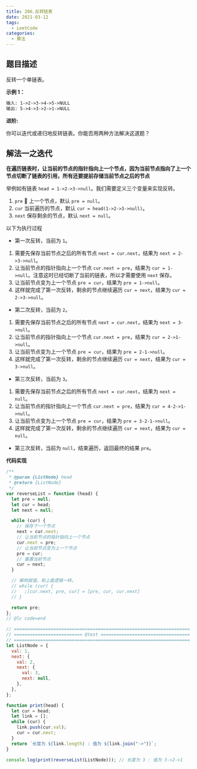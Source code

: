 ```yaml
---
title: 206.反转链表
date: 2021-03-12
tags:
  - LeetCode
categories:
  - 算法
---
```


## 题目描述

反转一个单链表。

**示例 1：**

```md
输入: 1->2->3->4->5->NULL
输出: 5->4->3->2->1->NULL
```

**进阶:**

你可以迭代或递归地反转链表。你能否用两种方法解决这道题？

## 解法一之迭代

**在遍历链表时，让当前的节点的指针指向上一个节点，因为当前节点指向了上一个节点切断了链表的引用，所有还要提前存储当前节点之后的节点**

举例如有链表 `head = 1->2->3->null`。我们需要定义三个变量来实现反转。

1. `pre`  上一个节点，默认 `pre = null`。
2. `cur` 当前遍历的节点，默认 `cur = head(1->2->3->null)`。
3. `next` 保存剩余的节点，默认 `next = null`。

以下为执行过程

- 第一次反转，当前为 `1`。

1. 需要先保存当前节点之后的所有节点 `next = cur.next`，结果为 `next = 2->3->null`。
2. 让当前节点的指针指向上一个节点 `cur.next = pre`，结果为 `cur = 1->null`。注意这时已经切断了当前的链表，所以才需要使用 `next` 保存。
3. 让当前节点变为上一个节点 `pre = cur`，结果为 `pre = 1->null`。
4. 这样就完成了第一次反转，剩余的节点继续遍历 `cur = next`，结果为 `cur = 2->3->null`。

- 第二次反转，当前为 `2`。

1. 需要先保存当前节点之后的所有节点 `next = cur.next`，结果为 `next = 3->null`。
2. 让当前节点的指针指向上一个节点 `cur.next = pre`，结果为 `cur = 2->1->null`。
3. 让当前节点变为上一个节点 `pre = cur`，结果为 `pre = 2-1->null`。
4. 这样就完成了第一次反转，剩余的节点继续遍历 `cur = next`，结果为 `cur = 3->null`。

- 第三次反转，当前为 `3`。

1. 需要先保存当前节点之后的所有节点 `next = cur.next`，结果为 `next = null`。
2. 让当前节点的指针指向上一个节点 `cur.next = pre`，结果为 `cur = 4-2->1->null`。
3. 让当前节点变为上一个节点 `pre = cur`，结果为 `pre = 3-2-1->null`。
4. 这样就完成了第一次反转，剩余的节点继续遍历 `cur = next`，结果为 `cur = null`。

- 第三次反转，当前为 `null`，结束遍历，返回最终的结果 `pre`。

**代码实现**

```js
/**
 * @param {ListNode} head
 * @return {ListNode}
 */
var reverseList = function (head) {
  let pre = null;
  let cur = head;
  let next = null;

  while (cur) {
    // 保存下一个节点
    next = cur.next;
    // 让当前节点的指针指向上一个节点
    cur.next = pre;
    // 让当前节点变为上一个节点
    pre = cur;
    // 重置当前节点
    cur = next;
  }

  // 解构赋值，和上面逻辑一样。
  // while (cur) {
  //   ;[cur.next, pre, cur] = [pre, cur, cur.next]
  // }

  return pre;
};
// @lc code=end

// ===================================================================
// ========================== @test ==================================
// ===================================================================
let ListNode = {
  val: 1,
  next: {
    val: 2,
    next: {
      val: 3,
      next: null,
    },
  },
};

function print(head) {
  let cur = head;
  let link = [];
  while (cur) {
    link.push(cur.val);
    cur = cur.next;
  }
  return `长度为 ${link.length} : 值为 ${link.join("->")}`;
}

console.log(print(reverseList(ListNode))); // 长度为 3 : 值为 3->2->1
```
